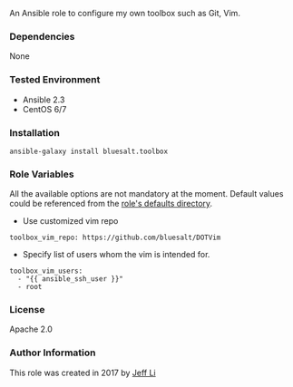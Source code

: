 An Ansible role to configure my own toolbox such as Git, Vim.

### Dependencies
None

### Tested Environment
* Ansible 2.3
* CentOS 6/7

### Installation

```
ansible-galaxy install bluesalt.toolbox
```

### Role Variables
All the available options are not mandatory at the moment. Default values could be  referenced from the [role's defaults directory](defaults/main.yml).


* Use customized vim repo

```
toolbox_vim_repo: https://github.com/bluesalt/DOTVim
```

* Specify list of users whom the vim is intended for.

```
toolbox_vim_users:
  - "{{ ansible_ssh_user }}"
  - root
```

### License
Apache 2.0

### Author Information

This role was created in 2017 by [Jeff Li](https://blog.jeffli.me)
